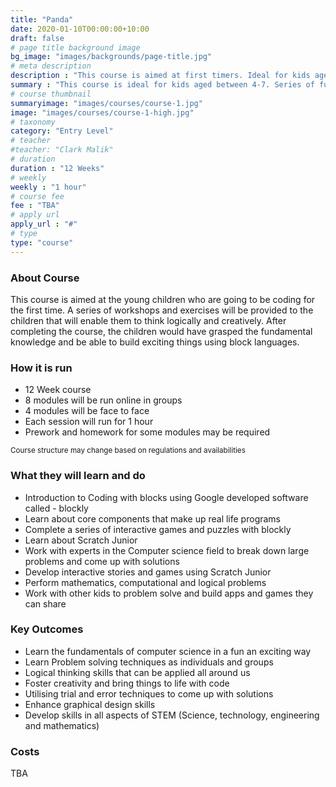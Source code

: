 ```yaml
---
title: "Panda"
date: 2020-01-10T00:00:00+10:00
draft: false
# page title background image
bg_image: "images/backgrounds/page-title.jpg"
# meta description
description : "This course is aimed at first timers. Ideal for kids aged between 4 and 7"
summary : "This course is ideal for kids aged between 4-7. Series of fun exercises that teaches them to code"
# course thumbnail
summaryimage: "images/courses/course-1.jpg"
image: "images/courses/course-1-high.jpg"
# taxonomy
category: "Entry Level"
# teacher
#teacher: "Clark Malik"
# duration
duration : "12 Weeks"
# weekly
weekly : "1 hour"
# course fee
fee : "TBA"
# apply url
apply_url : "#"
# type
type: "course"
---
```



### About Course

This course is aimed at the young children who are going to be coding for the first time. A series of workshops and exercises will be provided to the children that will enable them to think logically and creatively. After completing the course, the children would have grasped the fundamental knowledge and be able to build exciting things using block languages.

### How it is run

* 12 Week course
* 8 modules will be run online in groups
* 4 modules will be face to face
* Each session will run for 1 hour
* Prework and homework for some modules may be required

<sup>Course structure may change based on regulations and availabilities</sup>

### What they will learn and do

* Introduction to Coding with blocks using Google developed software called - blockly
* Learn about core components that make up real life programs  
* Complete a series of interactive games and puzzles with blockly 
* Learn about Scratch Junior 
* Work with experts in the Computer science field to break down large problems and come up with solutions 
* Develop interactive stories and games using Scratch Junior
* Perform mathematics, computational and logical problems
* Work with other kids to problem solve and build apps and games they can share

### Key Outcomes

* Learn the fundamentals of computer science in a fun an exciting way
* Learn Problem solving techniques as individuals and groups 
* Logical thinking skills that can be applied all around us
* Foster creativity and bring things to life with code
* Utilising trial and error techniques to come up with solutions
* Enhance graphical design skills 
* Develop skills in all aspects of STEM (Science, technology, engineering and mathematics) 

### Costs

TBA

